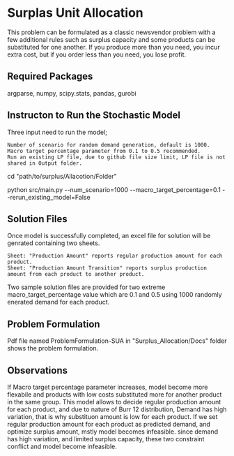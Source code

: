 # Surplas Unit Allocation

This problem can be formulated as a classic newsvendor problem with a few additional rules such as surplus capacity and some products can be substituted for one another. If you produce more than you need, you incur extra cost, but if you order less than you need, you lose profit. 

## Required Packages

argparse, numpy, scipy.stats, pandas, gurobi

## Instructon to Run the Stochastic Model

Three input need to run the model;

	Number of scenario for random demand generation, default is 1000.
	Macro target percentage parameter from 0.1 to 0.5 recommended.
	Run an existing LP file, due to github file size limit, LP file is not shared in Output folder.

cd "path/to/surplus/Allacotion/Folder"
	
python src/main.py --num_scenario=1000 --macro_target_percentage=0.1 --rerun_existing_model=False


## Solution Files

Once model is successfully completed, an excel file for solution will be genrated containing two sheets.

	Sheet: "Production Amount" reports regular production amount for each product.
	Sheet: "Production Amount Transition" reports surplus production amount from each product to another product.

Two sample solution files are provided for two extreme macro_target_percentage value which are 0.1 and 0.5 using 1000 randomly enerated demand for each product.

## Problem Formulation

Pdf file named ProblemFormulation-SUA in "Surplus_Allocation/Docs" folder shows the problem formulation.


## Observations

If Macro target percentage parameter increases, model become more flexabile and products with low costs substituted more for another product in the same group.
This model allows to decide regular production amount for each product, and due to nature of Burr 12 distribution, Demand has high variation, that is why substituon amount is low for each product.
If we set regular production amount for each product as predicted demand, and optimize surplus amount, mstly model becomes infeasible. since demand has high variation, and limited surplus capacity, these two constraint conflict and model become infeasible.






